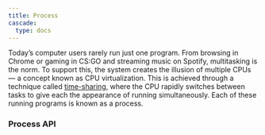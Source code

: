 ```yaml
---
title: Process
cascade:
  type: docs
---
```


Today’s computer users rarely run just one program. From browsing in Chrome or
gaming in CS:GO and streaming music on Spotify, multitasking is the norm. To
support this, the system creates the illusion of multiple CPUs — a concept known
as CPU virtualization. This is achieved through a technique called
[time-sharing](https://www.geeksforgeeks.org/operating-systems/time-sharing-operating-system/),
where the CPU rapidly switches between tasks to give each the appearance of
running simultaneously. Each of these running programs is known as a process.

### Process API
